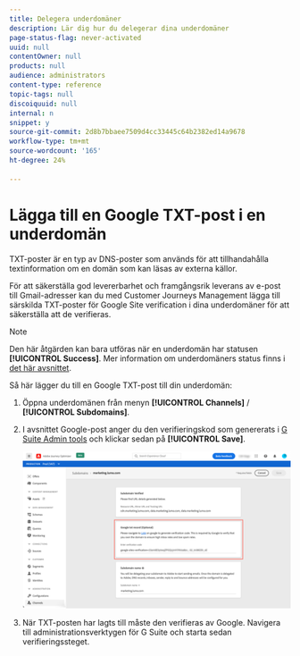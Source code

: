 ```yaml
---
title: Delegera underdomäner
description: Lär dig hur du delegerar dina underdomäner
page-status-flag: never-activated
uuid: null
contentOwner: null
products: null
audience: administrators
content-type: reference
topic-tags: null
discoiquuid: null
internal: n
snippet: y
source-git-commit: 2d8b7bbaee7509d4cc33445c64b2382ed14a9678
workflow-type: tm+mt
source-wordcount: '165'
ht-degree: 24%

---
```



# Lägga till en Google TXT-post i en underdomän

TXT-poster är en typ av DNS-poster som används för att tillhandahålla textinformation om en domän som kan läsas av externa källor.

För att säkerställa god levererbarhet och framgångsrik leverans av e-post till Gmail-adresser kan du med Customer Journeys Management lägga till särskilda TXT-poster för Google Site verification i dina underdomäner för att säkerställa att de verifieras.

>[!NOTE]
>
> Den här åtgärden kan bara utföras när en underdomän har statusen **[!UICONTROL Success]**. Mer information om underdomäners status finns i [det här avsnittet](access-subdomains.md).

Så här lägger du till en Google TXT-post till din underdomän:

1. Öppna underdomänen från menyn **[!UICONTROL Channels]** / **[!UICONTROL Subdomains]**.

1. I avsnittet Google-post anger du den verifieringskod som genererats i [G Suite Admin tools](https://support.google.com/a/answer/183895) och klickar sedan på **[!UICONTROL Save]**.

   ![](../assets/subdomain-google-txt.png)

1. När TXT-posten har lagts till måste den verifieras av Google. Navigera till administrationsverktygen för G Suite och starta sedan verifieringssteget.
